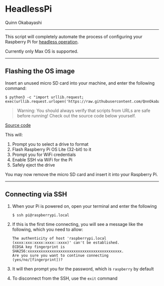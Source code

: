# HeadlessPi
Quinn Okabayashi
___
This script will completely automate the process of configuring your Raspberry Pi for [headless operation](https://en.wikipedia.org/wiki/Headless_computer).

Currently only Max OS is supported.
___
## Flashing the OS image
Insert an unused micro SD card into your machine, and enter the following command:

```
$ python3 -c "import urllib.request; exec(urllib.request.urlopen('https://raw.githubusercontent.com/QnnOkabayashi/scripts/master/HeadlessPi/setup.py').read())"
```

> Warning: You should always verify that scripts from URLs are safe before running! Check out the source code below yourself.

[Source code](https://github.com/QnnOkabayashi/scripts/blob/master/HeadlessPi/setup.py)

This will:
1. Prompt you to select a drive to format
2. Flash Raspberry Pi OS Lite (32-bit) to it
3. Prompt you for WiFi credentials
4. Enable SSH via WiFi for the Pi
5. Safely eject the drive

You may now remove the micro SD card and insert it into your Raspberry Pi.
___
## Connecting via SSH
1. When your Pi is powered on, open your terminal and enter the following
    ```
    $ ssh pi@raspberrypi.local
    ```

2. If this is the first time connecting, you will see a message like the following, which you need to allow:
    ```
    The authenticity of host 'raspberrypi.local (xxxx:xxx:xxxx:xxxx::xxxx)' can't be established.
    ECDSA key fingerprint is SHA256:xxxxxxxxxxxxxxxxxxxxxxxxxxxxxxxxxxxxxxxxxxx.
    Are you sure you want to continue connecting (yes/no/[fingerprint])?
    ```

3. It will then prompt you for the password, which is `raspberry` by default

4. To disconnect from the SSH, use the `exit` command

